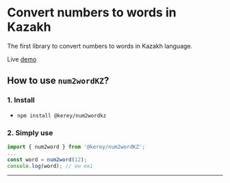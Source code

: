 # Convert numbers to words in Kazakh

The first library to convert numbers to words in Kazakh language.

Live [demo](https://kerey.github.io/num2wordKZ/)

## How to use `num2wordKZ`?

### 1. Install

* `npm install @kerey/num2wordkz`

### 2. Simply use 

```javascript
import { num2word } from '@kerey/num2wordKZ';
...
const word = num2word(12);
console.log(word); // он екі

```

---

